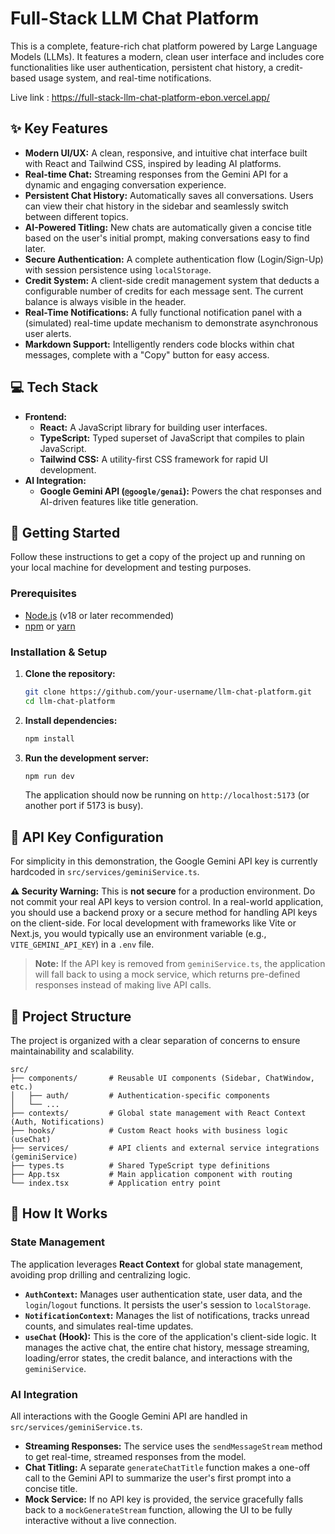 # Full-Stack LLM Chat Platform

This is a complete, feature-rich chat platform powered by Large Language Models (LLMs). It features a modern, clean user interface and includes core functionalities like user authentication, persistent chat history, a credit-based usage system, and real-time notifications.

Live link : https://full-stack-llm-chat-platform-ebon.vercel.app/

## ✨ Key Features

- **Modern UI/UX:** A clean, responsive, and intuitive chat interface built with React and Tailwind CSS, inspired by leading AI platforms.
- **Real-time Chat:** Streaming responses from the Gemini API for a dynamic and engaging conversation experience.
- **Persistent Chat History:** Automatically saves all conversations. Users can view their chat history in the sidebar and seamlessly switch between different topics.
- **AI-Powered Titling:** New chats are automatically given a concise title based on the user's initial prompt, making conversations easy to find later.
- **Secure Authentication:** A complete authentication flow (Login/Sign-Up) with session persistence using `localStorage`.
- **Credit System:** A client-side credit management system that deducts a configurable number of credits for each message sent. The current balance is always visible in the header.
- **Real-Time Notifications:** A fully functional notification panel with a (simulated) real-time update mechanism to demonstrate asynchronous user alerts.
- **Markdown Support:** Intelligently renders code blocks within chat messages, complete with a "Copy" button for easy access.

## 💻 Tech Stack

- **Frontend:**
  - **React:** A JavaScript library for building user interfaces.
  - **TypeScript:** Typed superset of JavaScript that compiles to plain JavaScript.
  - **Tailwind CSS:** A utility-first CSS framework for rapid UI development.
- **AI Integration:**
  - **Google Gemini API (`@google/genai`):** Powers the chat responses and AI-driven features like title generation.

## 🚀 Getting Started

Follow these instructions to get a copy of the project up and running on your local machine for development and testing purposes.

### Prerequisites

- [Node.js](https://nodejs.org/) (v18 or later recommended)
- [npm](https://www.npmjs.com/) or [yarn](https://yarnpkg.com/)

### Installation & Setup

1.  **Clone the repository:**
    ```bash
    git clone https://github.com/your-username/llm-chat-platform.git
    cd llm-chat-platform
    ```

2.  **Install dependencies:**
    ```bash
    npm install
    ```
    
3.  **Run the development server:**
    ```bash
    npm run dev
    ```
    The application should now be running on `http://localhost:5173` (or another port if 5173 is busy).

## 🔑 API Key Configuration

For simplicity in this demonstration, the Google Gemini API key is currently hardcoded in `src/services/geminiService.ts`.

**⚠️ Security Warning:** This is **not secure** for a production environment. Do not commit your real API keys to version control. In a real-world application, you should use a backend proxy or a secure method for handling API keys on the client-side. For local development with frameworks like Vite or Next.js, you would typically use an environment variable (e.g., `VITE_GEMINI_API_KEY`) in a `.env` file.

> **Note:** If the API key is removed from `geminiService.ts`, the application will fall back to using a mock service, which returns pre-defined responses instead of making live API calls.

## 📂 Project Structure

The project is organized with a clear separation of concerns to ensure maintainability and scalability.

```
src/
├── components/       # Reusable UI components (Sidebar, ChatWindow, etc.)
│   ├── auth/         # Authentication-specific components
│   └── ...
├── contexts/         # Global state management with React Context (Auth, Notifications)
├── hooks/            # Custom React hooks with business logic (useChat)
├── services/         # API clients and external service integrations (geminiService)
├── types.ts          # Shared TypeScript type definitions
├── App.tsx           # Main application component with routing
└── index.tsx         # Application entry point
```

## 🔧 How It Works

### State Management

The application leverages **React Context** for global state management, avoiding prop drilling and centralizing logic.

-   **`AuthContext`:** Manages user authentication state, user data, and the `login`/`logout` functions. It persists the user's session to `localStorage`.
-   **`NotificationContext`:** Manages the list of notifications, tracks unread counts, and simulates real-time updates.
-   **`useChat` (Hook):** This is the core of the application's client-side logic. It manages the active chat, the entire chat history, message streaming, loading/error states, the credit balance, and interactions with the `geminiService`.

### AI Integration

All interactions with the Google Gemini API are handled in `src/services/geminiService.ts`.

-   **Streaming Responses:** The service uses the `sendMessageStream` method to get real-time, streamed responses from the model.
-   **Chat Titling:** A separate `generateChatTitle` function makes a one-off call to the Gemini API to summarize the user's first prompt into a concise title.
-   **Mock Service:** If no API key is provided, the service gracefully falls back to a `mockGenerateStream` function, allowing the UI to be fully interactive without a live connection.
